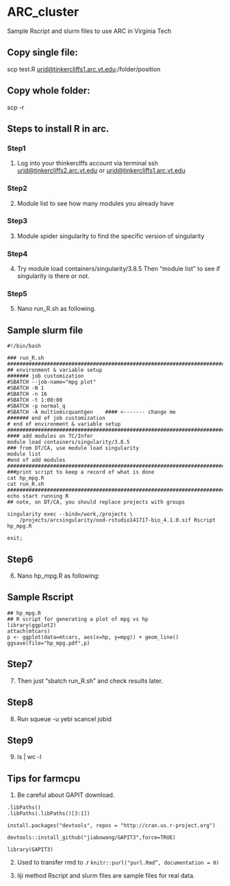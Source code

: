 # ARC_cluster
Sample Rscript and slurm files to use ARC in Virginia Tech



## Copy single file:
scp test.R urid@tinkercliffs1.arc.vt.edu:/folder/position

## Copy whole folder: 
scp -r


## Steps to install R in arc.
### Step1
1. Log into your thinkerclffs account via terminal 
	ssh urid@tinkercliffs2.arc.vt.edu or
 	urid@tinkercliffs1.arc.vt.edu
### Step2
2. Module list 
	to see how many modules you already have
### Step3
3. Module spider singularity 
	to find the specific version of singularity
### Step4
4. Try module load containers/singularity/3.8.5 
	Then “module list” to see if singularity is there or not.
### Step5
5. Nano run_R.sh as following.

## Sample slurm file
```
#!/bin/bash

### run_R.sh
###########################################################################
## environment & variable setup
####### job customization
#SBATCH --job-name="mpg plot"
#SBATCH -N 1
#SBATCH -n 16
#SBATCH -t 1:00:00
#SBATCH -p normal_q
#SBATCH -A multiomicquantgen    #### <------- change me
####### end of job customization
# end of environment & variable setup
###########################################################################
#### add modules on TC/Infer
module load containers/singularity/3.8.5
### from DT/CA, use module load singularity
module list
#end of add modules
###########################################################################
###print script to keep a record of what is done
cat hp_mpg.R
cat run_R.sh
###########################################################################
echo start running R
## note, on DT/CA, you should replace projects with groups

singularity exec --bind=/work,/projects \
    /projects/arcsingularity/ood-rstudio141717-bio_4.1.0.sif Rscript hp_mpg.R

exit;
```

## Step6
6. Nano hp_mpg.R as following:

## Sample Rscript
```
## hp_mpg.R
## R script for generating a plot of mpg vs hp
library(ggplot2)
attach(mtcars)
p <- ggplot(data=mtcars, aes(x=hp, y=mpg)) + geom_line()
ggsave(file="hp_mpg.pdf",p)
```

## Step7
7. Then just “sbatch run_R.sh” and check results later.

## Step8
8. Run squeue -u yebi
scancel jobid

## Step9
9. ls | wc -l



## Tips for farmcpu

1. Be careful about GAPIT download.
```
.libPaths()
.libPaths(.libPaths()[3:1])

install.packages("devtools", repos = "http://cran.us.r-project.org")

devtools::install_github("jiabowang/GAPIT3",force=TRUE)

library(GAPIT3)
```

2. Used to transfer rmd to .r
`knitr::purl("purl.Rmd”, documentation = 0)`

3. liji method Rscript and slurm files are sample files for real data. 

